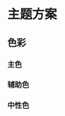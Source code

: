 # 主题方案

## 色彩

### 主色

<u-grid-layout>
    <u-grid-layout-row :repeat="3">
        <u-grid-layout-column>
            <u-theme-colors>
                <u-theme-color name="brand-primary-lightest" :color="$theme['--brand-primary-lightest']" desc="浅色背景"></u-theme-color>
                <u-theme-color name="brand-primary-lighter" :color="$theme['--brand-primary-lighter']"></u-theme-color>
                <u-theme-color name="brand-primary-light" :color="$theme['--brand-primary-light']" inverse desc="hover"></u-theme-color>
                <u-theme-color name="brand-primary" :color="$theme['--brand-primary']" inverse desc="主色"></u-theme-color>
                <u-theme-color name="brand-primary-dark" :color="$theme['--brand-primary-dark']" inverse desc="active"></u-theme-color>
                <u-theme-color name="brand-primary-darker" :color="$theme['--brand-primary-darker']" inverse></u-theme-color>
                <u-theme-color name="brand-primary-darkest" :color="$theme['--brand-primary-darkest']" inverse desc="深色文字"></u-theme-color>
            </u-theme-colors>
        </u-grid-layout-column>
    </u-grid-layout-row>
</u-grid-layout>

### 辅助色

<u-grid-layout>
    <u-grid-layout-row :repeat="3">
        <u-grid-layout-column>
            <u-theme-colors>
                <u-theme-color name="brand-success-lightest" :color="$theme['--brand-success-lightest']" desc="浅色背景"></u-theme-color>
                <u-theme-color name="brand-success-lighter" :color="$theme['--brand-success-lighter']"></u-theme-color>
                <u-theme-color name="brand-success-light" :color="$theme['--brand-success-light']" inverse desc="hover"></u-theme-color>
                <u-theme-color name="brand-success" :color="$theme['--brand-success']" inverse desc="成功"></u-theme-color>
                <u-theme-color name="brand-success-dark" :color="$theme['--brand-success-dark']" inverse desc="active"></u-theme-color>
                <u-theme-color name="brand-success-darker" :color="$theme['--brand-success-darker']" inverse></u-theme-color>
                <u-theme-color name="brand-success-darkest" :color="$theme['--brand-success-darkest']" inverse desc="深色文字"></u-theme-color>
            </u-theme-colors>
        </u-grid-layout-column>
        <u-grid-layout-column>
            <u-theme-colors>
                <u-theme-color name="brand-normal-lightest" :color="$theme['--brand-normal-lightest']" desc="浅色背景"></u-theme-color>
                <u-theme-color name="brand-normal-lighter" :color="$theme['--brand-normal-lighter']"></u-theme-color>
                <u-theme-color name="brand-normal-light" :color="$theme['--brand-normal-light']" inverse desc="hover"></u-theme-color>
                <u-theme-color name="brand-normal" :color="$theme['--brand-normal']" inverse desc="正常"></u-theme-color>
                <u-theme-color name="brand-normal-dark" :color="$theme['--brand-normal-dark']" inverse desc="active"></u-theme-color>
                <u-theme-color name="brand-normal-darker" :color="$theme['--brand-normal-darker']" inverse></u-theme-color>
                <u-theme-color name="brand-normal-darkest" :color="$theme['--brand-normal-darkest']" inverse desc="深色文字"></u-theme-color>
            </u-theme-colors>
        </u-grid-layout-column>
        <u-grid-layout-column>
            <u-theme-colors>
                <u-theme-color name="brand-problem-lightest" :color="$theme['--brand-problem-lightest']" desc="浅色背景"></u-theme-color>
                <u-theme-color name="brand-problem-lighter" :color="$theme['--brand-problem-lighter']"></u-theme-color>
                <u-theme-color name="brand-problem-light" :color="$theme['--brand-problem-light']" inverse desc="hover"></u-theme-color>
                <u-theme-color name="brand-problem" :color="$theme['--brand-problem']" inverse desc="异常"></u-theme-color>
                <u-theme-color name="brand-problem-dark" :color="$theme['--brand-problem-dark']" inverse desc="active"></u-theme-color>
                <u-theme-color name="brand-problem-darker" :color="$theme['--brand-problem-darker']" inverse></u-theme-color>
                <u-theme-color name="brand-problem-darkest" :color="$theme['--brand-problem-darkest']" inverse desc="深色文字"></u-theme-color>
            </u-theme-colors>
        </u-grid-layout-column>
        <u-grid-layout-column>
            <u-theme-colors>
                <u-theme-color name="brand-warning-lightest" :color="$theme['--brand-warning-lightest']" desc="浅色背景"></u-theme-color>
                <u-theme-color name="brand-warning-lighter" :color="$theme['--brand-warning-lighter']"></u-theme-color>
                <u-theme-color name="brand-warning-light" :color="$theme['--brand-warning-light']" inverse desc="hover"></u-theme-color>
                <u-theme-color name="brand-warning" :color="$theme['--brand-warning']" inverse desc="警告"></u-theme-color>
                <u-theme-color name="brand-warning-dark" :color="$theme['--brand-warning-dark']" inverse desc="active"></u-theme-color>
                <u-theme-color name="brand-warning-darker" :color="$theme['--brand-warning-darker']" inverse></u-theme-color>
                <u-theme-color name="brand-warning-darkest" :color="$theme['--brand-warning-darkest']" inverse desc="深色文字"></u-theme-color>
            </u-theme-colors>
        </u-grid-layout-column>
        <u-grid-layout-column>
            <u-theme-colors>
                <u-theme-color name="brand-error-lightest" :color="$theme['--brand-error-lightest']" desc="浅色背景"></u-theme-color>
                <u-theme-color name="brand-error-lighter" :color="$theme['--brand-error-lighter']"></u-theme-color>
                <u-theme-color name="brand-error-light" :color="$theme['--brand-error-light']" inverse desc="hover"></u-theme-color>
                <u-theme-color name="brand-error" :color="$theme['--brand-error']" inverse desc="错误/危险"></u-theme-color>
                <u-theme-color name="brand-error-dark" :color="$theme['--brand-error-dark']" inverse desc="active"></u-theme-color>
                <u-theme-color name="brand-error-darker" :color="$theme['--brand-error-darker']" inverse></u-theme-color>
                <u-theme-color name="brand-error-darkest" :color="$theme['--brand-error-darkest']" inverse desc="深色文字"></u-theme-color>
            </u-theme-colors>
        </u-grid-layout-column>
        <u-grid-layout-column>
            <u-theme-colors>
                <u-theme-color name="brand-assist-lightest" :color="$theme['--brand-assist-lightest']" desc="浅色背景"></u-theme-color>
                <u-theme-color name="brand-assist-lighter" :color="$theme['--brand-assist-lighter']"></u-theme-color>
                <u-theme-color name="brand-assist-light" :color="$theme['--brand-assist-light']" inverse desc="hover"></u-theme-color>
                <u-theme-color name="brand-assist" :color="$theme['--brand-assist']" inverse desc="辅助"></u-theme-color>
                <u-theme-color name="brand-assist-dark" :color="$theme['--brand-assist-dark']" inverse desc="active"></u-theme-color>
                <u-theme-color name="brand-assist-darker" :color="$theme['--brand-assist-darker']" inverse></u-theme-color>
                <u-theme-color name="brand-assist-darkest" :color="$theme['--brand-assist-darkest']" inverse desc="深色文字"></u-theme-color>
            </u-theme-colors>
        </u-grid-layout-column>
    </u-grid-layout-row>
</u-grid-layout>

### 中性色

<u-grid-layout>
    <u-grid-layout-row :repeat="3">
        <u-grid-layout-column>
            <u-theme-colors>
                <u-theme-color name="background-color-lighter" :color="$theme['--background-color-lighter']" desc="选择项 hover 背景"></u-theme-color>
                <u-theme-color name="background-color-light" :color="$theme['--background-color-light']" desc="表格标题栏等背景"></u-theme-color>
                <u-theme-color name="background-color-base" :color="$theme['--background-color-base']" desc="标签、薯条等背景"></u-theme-color>
                <u-theme-color name="background-color-dark" :color="$theme['--background-color-dark']"></u-theme-color>
            </u-theme-colors>
        </u-grid-layout-column>
        <u-grid-layout-column>
            <u-theme-colors>
                <u-theme-color name="border-color-base" :color="$theme['--border-color-base']" desc="输入框等边框"></u-theme-color>
                <u-theme-color name="brand-disabled" :color="$theme['--brand-disabled']" desc="禁用输入框、选择框的背景"></u-theme-color>
                <u-theme-color name="brand-disabled-dark" :color="$theme['--brand-disabled-dark']" desc="禁用文本的颜色"></u-theme-color>
                <u-theme-color name="brand-disabled-darker" :color="$theme['--brand-disabled-darker']"></u-theme-color>
            </u-theme-colors>
        </u-grid-layout-column>
        <u-grid-layout-column>
            <u-theme-colors>
                <u-theme-color name="color-lighter" :color="$theme['--color-lighter']" inverse desc="占位符文字"></u-theme-color>
                <u-theme-color name="color-light" :color="$theme['--color-light']" inverse desc="次级文字"></u-theme-color>
                <u-theme-color name="color-base" :color="$theme['--color-base']" inverse desc="默认文字"></u-theme-color>
                <u-theme-color name="color-dark" :color="$theme['--color-dark']" inverse></u-theme-color>
            </u-theme-colors>
        </u-grid-layout-column>
    </u-grid-layout-row>
</u-grid-layout>
